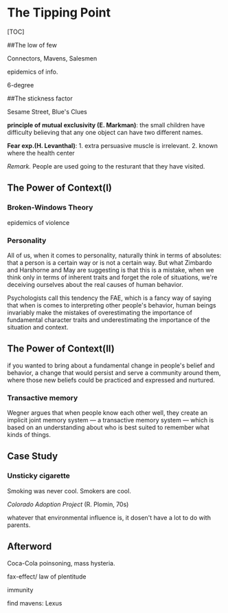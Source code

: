 # The Tipping Point

[TOC]

##The low of few

Connectors, Mavens, Salesmen

epidemics of info.

6-degree

##The stickness factor

Sesame Street, Blue's Clues

 **principle of mutual exclusivity (E. Markman)**: the small children have difficulty believing that any one object can have two different names.



**Fear exp.(H. Levanthal)**: 1. extra persuasive muscle is irrelevant. 2. known where the health center



*Remark.* People are used going to the resturant that they have visited.

## The Power of Context(I)

### Broken-Windows Theory

epidemics of violence

### Personality

All of us, when it comes to personality, naturally think in terms of absolutes: that a person is a certain way or is not a certain way. But what Zimbardo and Harshorne and May are suggesting is that this is a mistake, when we think only in terms of inherent traits and forget the role of situations, we're deceiving ourselves about the real causes of human behavior.



Psychologists call this tendency the FAE, which is a fancy way of saying that when is comes to interpreting other people's behavior, human beings invariably make the mistakes of overestimating the importance of fundamental character traits and underestimating the importance of the situation and context.



## The Power of Context(II)

if you wanted to bring about a fundamental change in people's belief and behavior, a change that would persist and serve a community around them, where those new beliefs could be practiced and expressed and nurtured.



### Transactive memory

Wegner argues that when people know each other well, they create an implicit joint memory system — a transactive memory system — which is based on an understanding about who is best suited to remember what kinds of things.



## Case Study

### Unsticky cigarette

Smoking was never cool. Smokers are cool.



*Colorado Adoption Project* (R. Plomin, 70s)

whatever that environmental influence is, it dosen't have a lot to do with parents.



## Afterword

Coca-Cola poinsoning, mass hysteria. 



fax-effect/ law of plentitude

immunity

find mavens: Lexus